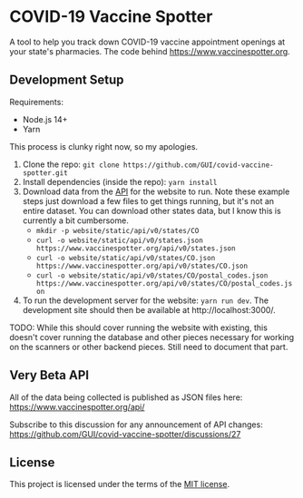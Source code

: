 # COVID-19 Vaccine Spotter

A tool to help you track down COVID-19 vaccine appointment openings at your state's pharmacies. The code behind https://www.vaccinespotter.org.

## Development Setup

Requirements:

- Node.js 14+
- Yarn

This process is clunky right now, so my apologies.

1. Clone the repo: `git clone https://github.com/GUI/covid-vaccine-spotter.git`
2. Install dependencies (inside the repo): `yarn install`
3. Download data from the [API](https://www.vaccinespotter.org/api/) for the website to run. Note these example steps just download a few files to get things running, but it's not an entire dataset. You can download other states data, but I know this is currently a bit cumbersome.
   - `mkdir -p website/static/api/v0/states/CO`
   - `curl -o website/static/api/v0/states.json https://www.vaccinespotter.org/api/v0/states.json`
   - `curl -o website/static/api/v0/states/CO.json https://www.vaccinespotter.org/api/v0/states/CO.json`
   - `curl -o website/static/api/v0/states/CO/postal_codes.json https://www.vaccinespotter.org/api/v0/states/CO/postal_codes.json`
4. To run the development server for the website: `yarn run dev`. The development site should then be available at http://localhost:3000/.

TODO: While this should cover running the website with existing, this doesn't cover running the database and other pieces necessary for working on the scanners or other backend pieces. Still need to document that part.

## Very Beta API

All of the data being collected is published as JSON files here: https://www.vaccinespotter.org/api/

Subscribe to this discussion for any announcement of API changes: https://github.com/GUI/covid-vaccine-spotter/discussions/27

## License

This project is licensed under the terms of the [MIT license](./LICENSE.txt).
